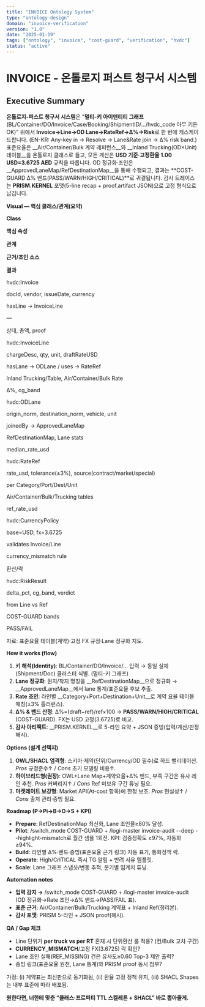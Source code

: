 ```yaml
---
title: "INVOICE Ontology System"
type: "ontology-design"
domain: "invoice-verification"
version: "1.0"
date: "2025-01-19"
tags: ["ontology", "invoice", "cost-guard", "verification", "hvdc"]
status: "active"
---
```


# INVOICE - 온톨로지 퍼스트 청구서 시스템

## Executive Summary

**온톨로지-퍼스트 청구서 시스템**은 "**멀티-키 아이덴티티 그래프**(BL/Container/DO/Invoice/Case/Booking/ShipmentID/.../hvdc_code 아무 키든 OK)" 위에서 **Invoice→Line→OD Lane→RateRef→Δ%→Risk**로 한 번에 캐스케이드합니다. \(EN\-KR: Any\-key in → Resolve → Lane&Rate join → Δ% risk band\.\)
표준요율은 __Air/Container/Bulk 계약 레퍼런스__와 __Inland Trucking\(OD×Unit\) 테이블__을 온톨로지 클래스로 들고, 모든 계산은 __USD 기준·고정환율 1\.00 USD=3\.6725 AED__ 규칙을 따릅니다\.
OD 정규화·조인은 __ApprovedLaneMap/RefDestinationMap__을 통해 수행되고, 결과는 \*\*COST\-GUARD Δ% 밴드\(PASS/WARN/HIGH/CRITICAL\)\*\*로 귀결됩니다\.
감사 트레이스는 __PRISM\.KERNEL__ 포맷\(5\-line recap \+ proof\.artifact JSON\)으로 고정 형식으로 남깁니다\.

__Visual — 핵심 클래스/관계\(요약\)__

__Class__

__핵심 속성__

__관계__

__근거/조인 소스__

__결과__

hvdc:Invoice

docId, vendor, issueDate, currency

hasLine → InvoiceLine

—

상태, 총액, proof

hvdc:InvoiceLine

chargeDesc, qty, unit, draftRateUSD

hasLane → ODLane / uses → RateRef

Inland Trucking/Table, Air/Container/Bulk Rate

Δ%, cg\_band

hvdc:ODLane

origin\_norm, destination\_norm, vehicle, unit

joinedBy → ApprovedLaneMap

RefDestinationMap, Lane stats

median\_rate\_usd

hvdc:RateRef

rate\_usd, tolerance\(±3%\), source\(contract/market/special\)

per Category/Port/Dest/Unit

Air/Container/Bulk/Trucking tables

ref\_rate\_usd

hvdc:CurrencyPolicy

base=USD, fx=3\.6725

validates Invoice/Line

currency\_mismatch rule

환산/락

hvdc:RiskResult

delta\_pct, cg\_band, verdict

from Line vs Ref

COST\-GUARD bands

PASS/FAIL

자료: 표준요율 테이블\(계약\)·고정 FX 규정·Lane 정규화 지도\.

__How it works \(flow\)__

1. __키 해석\(Identity\)__: BL/Container/DO/Invoice/… 입력 → 동일 실체\(Shipment/Doc\) 클러스터 식별\. \(멀티\-키 그래프\)
2. __Lane 정규화__: 원지/착지 명칭을 __RefDestinationMap__으로 정규화 → __ApprovedLaneMap__에서 lane 통계/표준요율 후보 추출\.
3. __Rate 조인__: 라인별 __Category\+Port\+Destination\+Unit__로 계약 요율 테이블 매칭\(±3% 톨러런스\)\.
4. __Δ% & 밴드 산정__: Δ%=\(draft−ref\)/ref×100 → __PASS/WARN/HIGH/CRITICAL__ \(COST\-GUARD\)\. FX는 USD 고정\(3\.6725\)로 비교\.
5. __감사 아티팩트__: __PRISM\.KERNEL__로 5\-라인 요약 \+ JSON 증빙\(입력/계산/판정 해시\)\.

__Options \(설계 선택지\)__

1. __OWL/SHACL 엄격형__: 스키마·제약\(단위/Currency/OD 필수\)로 하드 밸리데이션\. *Pros* 규정준수↑ / *Cons* 초기 모델링 비용↑\.
2. __하이브리드형\(권장\)__: OWL\+Lane Map\+계약요율\+Δ% 밴드, 부족 구간은 유사 레인 추천\. *Pros* 커버리지↑ / *Cons* Ref 미보유 구간 튜닝 필요\.
3. __마켓레이트 보강형__: Market API\(At\-cost 항목\)에 한정 보조\. *Pros* 현실성↑ / *Cons* 출처 관리·증빙 필요\.

__Roadmap \(P→Pi→B→O→S \+ KPI\)__

- __Prepare__: RefDestinationMap 최신화, Lane 조인율≥80% 달성\.
- __Pilot__: /switch\_mode COST\-GUARD \+ /logi\-master invoice\-audit \-\-deep \-\-highlight\-mismatch로 월간 샘플 1회전\. KPI: 검증정확도 ≥97%, 자동화 ≥94%\.
- __Build__: 라인별 Δ%·밴드·증빙\(표준요율 근거 링크\) 자동 표기, 통화정책 락\.
- __Operate__: High/CrITICAL 즉시 TG 알림 \+ 반려 사유 템플릿\.
- __Scale__: Lane 그래프 스냅샷/변동 추적, 분기별 임계치 튜닝\.

__Automation notes__

- __입력 감지 →__ /switch\_mode COST\-GUARD \+ /logi\-master invoice\-audit \(OD 정규화→Rate 조인→Δ% 밴드→PASS/FAIL 표\)\.
- __표준 근거__: Air/Container/Bulk/Trucking 계약표 \+ Inland Ref\(정리본\)\.
- __감사 포맷__: PRISM 5\-라인 \+ JSON proof\(해시\)\.

__QA / Gap 체크__

- Line 단위가 __per truck vs per RT__ 혼재 시 단위환산 룰 적용? \(컨/Bulk 교차 구간\)
- __CURRENCY\_MISMATCH__/고정 FX\(3\.6725\) 락 확인?
- Lane 조인 실패\(REF\_MISSING\) 건은 유사도≥0\.60 Top\-3 제안 출력?
- 증빙 링크\(표준요율 원천, Lane 통계\)와 PRISM proof 동시 첨부?

가정: \(i\) 계약표는 최신판으로 동기화됨, \(ii\) 환율 고정 정책 유지, \(iii\) SHACL Shapes는 내부 표준에 따라 배포됨\.

__원한다면, 너한테 맞춘 “클래스·프로퍼티 TTL 스켈레톤 \+ SHACL” 바로 뽑아줄게\.__

